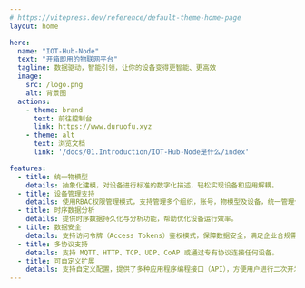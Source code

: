 ```yaml
---
# https://vitepress.dev/reference/default-theme-home-page
layout: home

hero:
  name: "IOT-Hub-Node"
  text: "开箱即用的物联网平台"
  tagline: 数据驱动，智能引领，让你的设备变得更智能、更高效
  image: 
    src: /logo.png
    alt: 背景图
  actions:
    - theme: brand
      text: 前往控制台
      link: https://www.duruofu.xyz
    - theme: alt
      text: 浏览文档
      link: '/docs/01.Introduction/IOT-Hub-Node是什么/index'

features:
  - title: 统一物模型
    details: 抽象化建模，对设备进行标准的数字化描述，轻松实现设备和应用解耦。
  - title: 设备管理支持
    details: 使用RBAC权限管理模式，支持管理多个组织，账号，物模型及设备，统一管理便捷高效。
  - title: 时序数据分析
    details: 提供时序数据持久化与分析功能，帮助优化设备运行效率。
  - title: 数据安全
    details: 支持访问令牌（Access Tokens）鉴权模式，保障数据安全，满足企业合规需求。
  - title: 多协议支持
    details: 支持 MQTT、HTTP、TCP、UDP、CoAP 或通过专有协议连接任何设备。
  - title: 可自定义扩展
    details: 支持自定义配置，提供了多种应用程序编程接口（API），方便用户进行二次开发和扩展。
---
```



